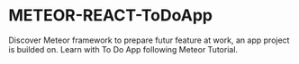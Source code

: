 # METEOR-REACT-ToDoApp
Discover Meteor framework to prepare futur feature at work, an app project is builded on.
Learn with To Do App following Meteor Tutorial.
